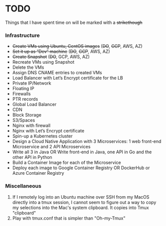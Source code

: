 # TODO
Things that I have spent time on will be marked with a ~~strikethough~~

### Infrastructure
- ~~Create VMs using Ubuntu, CentOS images~~ (~~DO~~, ~~GCP~~, AWS, AZ)
- ~~Set it up as “Dev” machine~~ (~~DO~~, ~~GCP~~, AWS, AZ)
- ~~Create Snapshot~~ (~~DO~~, GCP, AWS, AZ)
- Recreate VMs using Snapshot
- Delete the VMs
- Assign DNS CNAME entries to created VMs
- Load Balancer with Let’s Encrypt certificate for the LB
- Private IP/Network
- Floating IP
- Firewalls
- PTR records
- Global Load Balancer
- CDN
- Block Storage
- S3/Spaces
- Nginx with firewall
- Nginx with Let’s Encrypt certificate
- Spin-up a Kubernetes cluster
- Design a Cloud Native Application with 3 Microservices: 1 web front-end Microservice and 2 API Microservices
- Write all 3 in Java OR Write front-end in Java, one API in Go and the other API in Python
- Build a Container Image for each of the Microservice
- Deploy each image to Google Container Registry OR DockerHub or Azure Container Registry

### Miscellaneous
1. If I remotely log into an Ubuntu machine over SSH from my MacOS directly into a tmux session, I cannot seem to figure out a way to copy my selections into the Mac's system clipboard. It copies into Tmux "clipboard"
2. Play with tmux.conf that is simpler than "Oh-my-Tmux"
